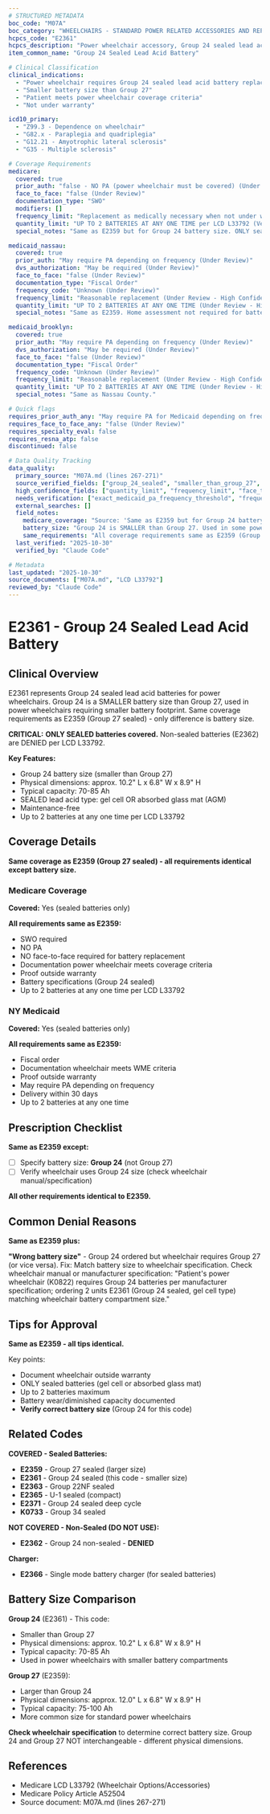 ```yaml
---
# STRUCTURED METADATA
boc_code: "M07A"
boc_category: "WHEELCHAIRS - STANDARD POWER RELATED ACCESSORIES AND REPAIRS"
hcpcs_code: "E2361"
hcpcs_description: "Power wheelchair accessory, Group 24 sealed lead acid battery, each (e.g., gel cell, absorbed glassmat)"
item_common_name: "Group 24 Sealed Lead Acid Battery"

# Clinical Classification
clinical_indications:
  - "Power wheelchair requires Group 24 sealed lead acid battery replacement"
  - "Smaller battery size than Group 27"
  - "Patient meets power wheelchair coverage criteria"
  - "Not under warranty"

icd10_primary:
  - "Z99.3 - Dependence on wheelchair"
  - "G82.x - Paraplegia and quadriplegia"
  - "G12.21 - Amyotrophic lateral sclerosis"
  - "G35 - Multiple sclerosis"

# Coverage Requirements
medicare:
  covered: true
  prior_auth: "false - NO PA (power wheelchair must be covered) (Under Review - High Confidence)"
  face_to_face: "false (Under Review)"
  documentation_type: "SWO"
  modifiers: []
  frequency_limit: "Replacement as medically necessary when not under warranty (Under Review - High Confidence)"
  quantity_limit: "UP TO 2 BATTERIES AT ANY ONE TIME per LCD L33792 (Verified - High Confidence)"
  special_notes: "Same as E2359 but for Group 24 battery size. ONLY sealed batteries covered. Related codes: E2362 (Group 24 non-sealed - DENIED), E2366 (single mode charger)."

medicaid_nassau:
  covered: true
  prior_auth: "May require PA depending on frequency (Under Review)"
  dvs_authorization: "May be required (Under Review)"
  face_to_face: "false (Under Review)"
  documentation_type: "Fiscal Order"
  frequency_code: "Unknown (Under Review)"
  frequency_limit: "Reasonable replacement (Under Review - High Confidence)"
  quantity_limit: "UP TO 2 BATTERIES AT ANY ONE TIME (Under Review - High Confidence)"
  special_notes: "Same as E2359. Home assessment not required for battery alone. Delivery within 30 days."

medicaid_brooklyn:
  covered: true
  prior_auth: "May require PA depending on frequency (Under Review)"
  dvs_authorization: "May be required (Under Review)"
  face_to_face: "false (Under Review)"
  documentation_type: "Fiscal Order"
  frequency_code: "Unknown (Under Review)"
  frequency_limit: "Reasonable replacement (Under Review - High Confidence)"
  quantity_limit: "UP TO 2 BATTERIES AT ANY ONE TIME (Under Review - High Confidence)"
  special_notes: "Same as Nassau County."

# Quick flags
requires_prior_auth_any: "May require PA for Medicaid depending on frequency (Under Review)"
requires_face_to_face_any: "false (Under Review)"
requires_specialty_eval: false
requires_resna_atp: false
discontinued: false

# Data Quality Tracking
data_quality:
  primary_source: "M07A.md (lines 267-271)"
  source_verified_fields: ["group_24_sealed", "smaller_than_group_27", "same_as_e2359", "up_to_2_batteries", "only_sealed_covered", "e2362_non_sealed_denied"]
  high_confidence_fields: ["quantity_limit", "frequency_limit", "face_to_face", "prior_auth"]
  needs_verification: ["exact_medicaid_pa_frequency_threshold", "frequency_code_medicaid"]
  external_searches: []
  field_notes:
    medicare_coverage: "Source: 'Same as E2359 but for Group 24 battery size; UP TO 2 BATTERIES AT ANY ONE TIME; only sealed batteries covered; related codes: E2362 (Group 24 non-sealed - DENIED), E2366 (single mode charger).'"
    battery_size: "Group 24 is SMALLER than Group 27. Used in some power wheelchairs requiring smaller battery footprint. Physical dimensions approximately 10.2\" L x 6.8\" W x 8.9\" H (vs Group 27 at 12.0\" L). Typical capacity 70-85 Ah."
    same_requirements: "All coverage requirements same as E2359 (Group 27 sealed). Only difference is battery size (Group 24 vs Group 27). Same LCD limit of up to 2 batteries at any one time."
  last_verified: "2025-10-30"
  verified_by: "Claude Code"

# Metadata
last_updated: "2025-10-30"
source_documents: ["M07A.md", "LCD L33792"]
reviewed_by: "Claude Code"
---
```


# E2361 - Group 24 Sealed Lead Acid Battery

## Clinical Overview

E2361 represents Group 24 sealed lead acid batteries for power wheelchairs. Group 24 is a SMALLER battery size than Group 27, used in power wheelchairs requiring smaller battery footprint. Same coverage requirements as E2359 (Group 27 sealed) - only difference is battery size.

**CRITICAL:** **ONLY SEALED batteries covered.** Non-sealed batteries (E2362) are DENIED per LCD L33792.

**Key Features:**
- Group 24 battery size (smaller than Group 27)
- Physical dimensions: approx. 10.2" L x 6.8" W x 8.9" H
- Typical capacity: 70-85 Ah
- SEALED lead acid type: gel cell OR absorbed glass mat (AGM)
- Maintenance-free
- Up to 2 batteries at any one time per LCD L33792

## Coverage Details

**Same coverage as E2359 (Group 27 sealed) - all requirements identical except battery size.**

### Medicare Coverage

**Covered:** Yes (sealed batteries only)

**All requirements same as E2359:**
- SWO required
- NO PA
- NO face-to-face required for battery replacement
- Documentation power wheelchair meets coverage criteria
- Proof outside warranty
- Battery specifications (Group 24 sealed)
- Up to 2 batteries at any one time per LCD L33792

### NY Medicaid

**Covered:** Yes (sealed batteries only)

**All requirements same as E2359:**
- Fiscal order
- Documentation wheelchair meets WME criteria
- Proof outside warranty
- May require PA depending on frequency
- Delivery within 30 days
- Up to 2 batteries at any one time

## Prescription Checklist

**Same as E2359 except:**
- [ ] Specify battery size: **Group 24** (not Group 27)
- [ ] Verify wheelchair uses Group 24 size (check wheelchair manual/specification)

**All other requirements identical to E2359.**

## Common Denial Reasons

**Same as E2359 plus:**

**"Wrong battery size"** - Group 24 ordered but wheelchair requires Group 27 (or vice versa). Fix: Match battery size to wheelchair specification. Check wheelchair manual or manufacturer specification: "Patient's power wheelchair (K0822) requires Group 24 batteries per manufacturer specification; ordering 2 units E2361 (Group 24 sealed, gel cell type) matching wheelchair battery compartment size."

## Tips for Approval

**Same as E2359 - all tips identical.**

Key points:
- Document wheelchair outside warranty
- ONLY sealed batteries (gel cell or absorbed glass mat)
- Up to 2 batteries maximum
- Battery wear/diminished capacity documented
- **Verify correct battery size** (Group 24 for this code)

## Related Codes

**COVERED - Sealed Batteries:**
- **E2359** - Group 27 sealed (larger size)
- **E2361** - Group 24 sealed (this code - smaller size)
- **E2363** - Group 22NF sealed
- **E2365** - U-1 sealed (compact)
- **E2371** - Group 24 sealed deep cycle
- **K0733** - Group 34 sealed

**NOT COVERED - Non-Sealed (DO NOT USE):**
- **E2362** - Group 24 non-sealed - **DENIED**

**Charger:**
- **E2366** - Single mode battery charger (for sealed batteries)

## Battery Size Comparison

**Group 24** (E2361) - This code:
- Smaller than Group 27
- Physical dimensions: approx. 10.2" L x 6.8" W x 8.9" H
- Typical capacity: 70-85 Ah
- Used in power wheelchairs with smaller battery compartments

**Group 27** (E2359):
- Larger than Group 24
- Physical dimensions: approx. 12.0" L x 6.8" W x 8.9" H
- Typical capacity: 75-100 Ah
- More common size for standard power wheelchairs

**Check wheelchair specification** to determine correct battery size. Group 24 and Group 27 NOT interchangeable - different physical dimensions.

## References

- Medicare LCD L33792 (Wheelchair Options/Accessories)
- Medicare Policy Article A52504
- Source document: M07A.md (lines 267-271)
